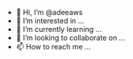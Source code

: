 - 👋 Hi, I’m @adeeaws
- 👀 I’m interested in ...
- 🌱 I’m currently learning ...
- 💞️ I’m looking to collaborate on ...
- 📫 How to reach me ...

<!---
adeeaws/adeeaws is a ✨ special ✨ repository because its `README.md` (this file) appears on your GitHub profile.
You can click the Preview link to take a look at your changes.
--->
